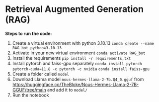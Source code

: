 # Retrieval Augmented Generation (RAG)

**Steps to run the code:**
1. Create a virtual environment with python 3.10.13
`conda create --name RAG_bot python=3.10.13`
2. Activate in your new virtual environment
`conda activate RAG_bot`
3. Install the requirements
`pip install -r requirements.txt`
4. Install pytorch and faiss-gpu separately
`conda install pytorch pytorch-cuda=11.8 -c pytorch -c nvidia`
`conda install faiss-gpu`
5. Create a folder called `model`
6. Download Llama model `nous-hermes-llama-2-7b.Q4_0.gguf` from https://huggingface.co/TheBloke/Nous-Hermes-Llama-2-7B-GGUF/tree/main and add it to `model/`
7. Run the notebook
